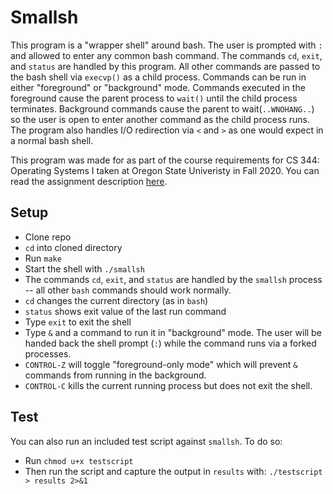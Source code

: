 # Smallsh

This program is a "wrapper shell" around bash. The user is prompted with `: ` and allowed to enter any common bash command. The commands `cd`, `exit`, and `status` are handled by this program. All other commands are passed to the bash shell via `execvp()` as a child process. Commands can be run in either "foreground" or "background" mode. Commands executed in the foreground cause the parent process to `wait()` until the child process terminates. Background commands cause the parent to wait(`..WNOHANG..`) so the user is open to enter another command as the child process runs. The program also handles I/O redirection via `<` and `>` as one would expect in a normal bash shell.

This program was made for as part of the course requirements for CS 344: Operating Systems I taken at Oregon State Univeristy in Fall 2020. You can read the assignment description [here](/assignment_desc.md).

## Setup
- Clone repo
- `cd` into cloned directory
- Run `make`
- Start the shell with `./smallsh`
- The commands `cd`, `exit`, and `status` are handled by the `smallsh` process -- all other `bash` commands should work normally.
- `cd` changes the current directory (as in `bash`)
- `status` shows exit value of the last run command
- Type `exit` to exit the shell
- Type `&` and a command to run it in "background" mode. The user will be handed back the shell prompt (`:`) while the command runs via a forked processes.
- `CONTROL-Z` will toggle "foreground-only mode" which will prevent `&` commands from running in the background.
- `CONTROL-C` kills the current running process but does not exit the shell.


## Test
You can also run an included test script against `smallsh`. To do so:
- Run `chmod u+x testscript`
- Then run the script and capture the output in `results` with: `./testscript > results 2>&1`
